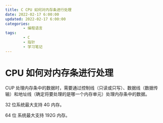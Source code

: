 ```yaml
---
title: C CPU 如何对内存条进行处理
date: 2022-02-17 6:00:00
updated: 2022-02-17 6:00:00
categories:
        - 编程语言
tags:
        - C
        - 指针
        - 学习笔记
---
```


# CPU 如何对内存条进行处理

CUP 处理内存条中的数据时，需要通过控制线（只读或只写）、数据线（数据传输）和地址线（确定将要处理的是哪一个内存单元）处理内存条中的数据。

32 位系统最大支持 4G 内存。

64 位 系统最大支持 192G 内存。
